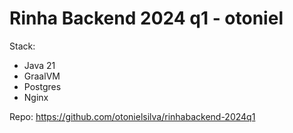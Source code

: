 # Rinha Backend 2024 q1 - otoniel

Stack: 
 - Java 21
 - GraalVM 
 - Postgres
 - Nginx


 Repo: https://github.com/otonielsilva/rinhabackend-2024q1